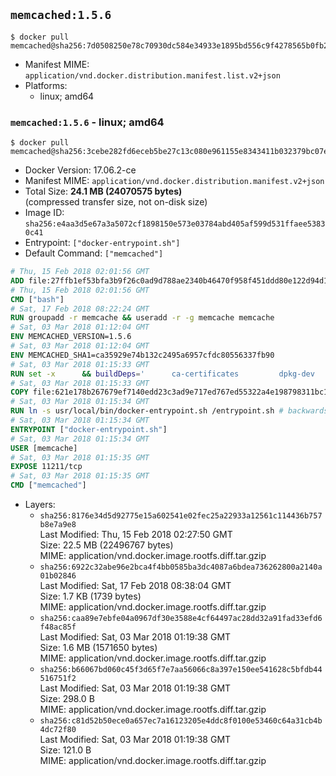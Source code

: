 ## `memcached:1.5.6`

```console
$ docker pull memcached@sha256:7d0508250e78c70930dc584e34933e1895bd556c9f4278565b0fb253f3b7f7f7
```

-	Manifest MIME: `application/vnd.docker.distribution.manifest.list.v2+json`
-	Platforms:
	-	linux; amd64

### `memcached:1.5.6` - linux; amd64

```console
$ docker pull memcached@sha256:3cebe282fd6eceb5be27c13c080e961155e8343411b032379bc07e05e09ed29f
```

-	Docker Version: 17.06.2-ce
-	Manifest MIME: `application/vnd.docker.distribution.manifest.v2+json`
-	Total Size: **24.1 MB (24070575 bytes)**  
	(compressed transfer size, not on-disk size)
-	Image ID: `sha256:e4aa3d5e67a3a5072cf1898150e573e03784abd405af599d531ffaee53830c41`
-	Entrypoint: `["docker-entrypoint.sh"]`
-	Default Command: `["memcached"]`

```dockerfile
# Thu, 15 Feb 2018 02:01:56 GMT
ADD file:27ffb1ef53bfa3b9f26c0ad9d788ae2340b46470f958f451ddd80e122d94d100 in / 
# Thu, 15 Feb 2018 02:01:56 GMT
CMD ["bash"]
# Sat, 17 Feb 2018 08:22:24 GMT
RUN groupadd -r memcache && useradd -r -g memcache memcache
# Sat, 03 Mar 2018 01:12:04 GMT
ENV MEMCACHED_VERSION=1.5.6
# Sat, 03 Mar 2018 01:12:04 GMT
ENV MEMCACHED_SHA1=ca35929e74b132c2495a6957cfdc80556337fb90
# Sat, 03 Mar 2018 01:15:33 GMT
RUN set -x 		&& buildDeps=' 		ca-certificates 		dpkg-dev 		gcc 		libc6-dev 		libevent-dev 		libsasl2-dev 		make 		perl 		wget 	' 	&& apt-get update && apt-get install -y $buildDeps --no-install-recommends 	&& rm -rf /var/lib/apt/lists/* 		&& wget -O memcached.tar.gz "https://memcached.org/files/memcached-$MEMCACHED_VERSION.tar.gz" 	&& echo "$MEMCACHED_SHA1  memcached.tar.gz" | sha1sum -c - 	&& mkdir -p /usr/src/memcached 	&& tar -xzf memcached.tar.gz -C /usr/src/memcached --strip-components=1 	&& rm memcached.tar.gz 		&& cd /usr/src/memcached 		&& ./configure 		--build="$(dpkg-architecture --query DEB_BUILD_GNU_TYPE)" 		--enable-sasl 	&& make -j "$(nproc)" 		&& make test 	&& make install 		&& cd / && rm -rf /usr/src/memcached 		&& apt-mark manual 		libevent-2.0-5 		libsasl2-2 	&& apt-get purge -y --auto-remove $buildDeps 		&& memcached -V
# Sat, 03 Mar 2018 01:15:33 GMT
COPY file:621e178b267679ef7140edd23c3ad9e717ed767ed55322a4e198798311bc1d36 in /usr/local/bin/ 
# Sat, 03 Mar 2018 01:15:34 GMT
RUN ln -s usr/local/bin/docker-entrypoint.sh /entrypoint.sh # backwards compat
# Sat, 03 Mar 2018 01:15:34 GMT
ENTRYPOINT ["docker-entrypoint.sh"]
# Sat, 03 Mar 2018 01:15:34 GMT
USER [memcache]
# Sat, 03 Mar 2018 01:15:35 GMT
EXPOSE 11211/tcp
# Sat, 03 Mar 2018 01:15:35 GMT
CMD ["memcached"]
```

-	Layers:
	-	`sha256:8176e34d5d92775e15a602541e02fec25a22933a12561c114436b757b8e7a9e8`  
		Last Modified: Thu, 15 Feb 2018 02:27:50 GMT  
		Size: 22.5 MB (22496767 bytes)  
		MIME: application/vnd.docker.image.rootfs.diff.tar.gzip
	-	`sha256:6922c32abe96e2bca4f4bb0585ba3dc4087a6bdea736262800a2140a01b02846`  
		Last Modified: Sat, 17 Feb 2018 08:38:04 GMT  
		Size: 1.7 KB (1739 bytes)  
		MIME: application/vnd.docker.image.rootfs.diff.tar.gzip
	-	`sha256:caa89e7ebfe04a0967df30e3588e4cf64497ac28dd32a91fad33efd6f48ac85f`  
		Last Modified: Sat, 03 Mar 2018 01:19:38 GMT  
		Size: 1.6 MB (1571650 bytes)  
		MIME: application/vnd.docker.image.rootfs.diff.tar.gzip
	-	`sha256:b66067bd060c45f3d65f7e7aa56066c8a397e150ee541628c5bfdb44516751f2`  
		Last Modified: Sat, 03 Mar 2018 01:19:38 GMT  
		Size: 298.0 B  
		MIME: application/vnd.docker.image.rootfs.diff.tar.gzip
	-	`sha256:c81d52b50ece0a657ec7a16123205e4ddc8f0100e53460c64a31cb4b4dc72f80`  
		Last Modified: Sat, 03 Mar 2018 01:19:38 GMT  
		Size: 121.0 B  
		MIME: application/vnd.docker.image.rootfs.diff.tar.gzip

